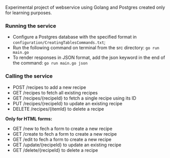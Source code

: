 Experimental project of webservice using Golang and Postgres created only for learning purposes.

### Running the service

- Configure a Postgres database with the specified format in `configuration/CreatingTablesCommands.txt`;
- Run the following command on terminal from the src directory: `go run main.go`
- To render responses in JSON format, add the json keyword in the end of the command: `go run main.go json`

### Calling the service

- POST /recipes to add a new recipe
- GET /recipes to fetch all existing recipes
- GET /recipes/{recipeId} to fetch a single recipe using its ID
- PUT /recipes/{recipeId} to update an existing recipe
- DELETE /recipes/{itemId} to delete a recipe

**Only for HTML forms:**
- GET /new to fech a form to create a new recipe
- GET /create to fech a form to create a new recipe
- GET /edit to fech a form to create a new recipe
- GET /update/{recipeId} to update an existing recipe
- GET /delete/{recipeId} to delete a recipe

